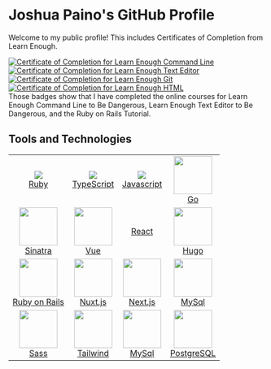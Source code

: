 ### <h1>Joshua Paino's GitHub Profile </h1>

Welcome to my public profile! This includes Certificates of Completion from Learn Enough.


<a href="https://www.learnenough.com/certificates/2d76444a"><img src="https://www.learnenough.com/certificates/2d76444a/command-line-tutorial.svg" alt="Certificate of Completion for Learn Enough Command Line"></a><a href="https://www.learnenough.com/certificates/2d76444a"><img src="https://www.learnenough.com/certificates/2d76444a/text-editor-tutorial.svg" alt="Certificate of Completion for Learn Enough Text Editor"></a><a href="https://www.learnenough.com/certificates/2d76444a"><img src="https://www.learnenough.com/certificates/2d76444a/git-tutorial.svg" alt="Certificate of Completion for Learn Enough Git"></a><a href="https://www.learnenough.com/certificates/2d76444a"><img src="https://www.learnenough.com/certificates/2d76444a/html-tutorial.svg" alt="Certificate of Completion for Learn Enough HTML"></a> <br>
Those badges show that I have completed the online courses for Learn Enough Command Line to Be Dangerous, Learn Enough Text Editor to Be Dangerous, and the Ruby on Rails Tutorial.

## <h2> Tools and Technologies </h2>

<table cellspacing="5" cellpadding="5" width="100%" >
  <tbody>
    <tr>
      <td align="center" >
        <a href="https://ruby-doc.org/" rel="nofollow" >
          <img src="https://user-images.githubusercontent.com/113197678/193891219-44f8f2ea-f1ac-4e40-a14b-03fdc88c4185.png" style="max-width: 100%;"><br >Ruby
        </a>
      </td>
      <td align="center">
        <a href="https://typescriptlang.org" rel="nofollow">
          <img src="https://user-images.githubusercontent.com/113197678/193891720-11a536aa-8574-4828-bb02-7e7a2f70d141.png" style="max-width: 100%;" ><br>TypeScript
        </a>
      </td>
      <td align="center">
        <a href="https://www.javascript.com/" rel="nofollow" clas>
          <img src="https://user-images.githubusercontent.com/113197678/193899259-1beef4a3-6ad6-43c0-94bf-7b435f739206.png" style="max-width: 100%;" ><br>Javascript
        </a>
      </td>
      <td align="center">
        <a href="https://go.dev/" rel="nofollow">
          <img src="https://user-images.githubusercontent.com/113197678/193902621-b69359e3-1116-47f2-a9d8-98b5f8a77c47.png" height="75px" style="max-width: 100%;" ><br >Go
        </a>
      </td>
    </tr>
    <tr>
      <td align="center">
        <a href="https://sinatrarb.com/" rel="nofollow" >
          <img src="https://user-images.githubusercontent.com/113197678/193901452-0e9881a3-04d7-49dd-bafe-47e9a6fd1a45.png" height="75px" style="max-width: 100%;" ><br>Sinatra
        </a>
      </td>
      <td align="center">
        <a href="https://vuejs.org/" rel="nofollow" >
          <img src="https://user-images.githubusercontent.com/113197678/193903266-0d57095c-0c13-470f-9b61-e4375cebb1f0.png" height="75px" style="max-width: 100%;" ><br >Vue
        </a>
      </td>
       <td align="center">
        <a href="https://reactjs.org" rel="nofollow" clas>
          <img src="" style="max-width: 100%;" ><br>React
        </a>
      </td>
      <td align="center">
        <a href="https://gohugo.io/" rel="nofollow" >
          <img src="" height="75px" style="max-width: 100%;" ><br>Hugo
        </a>
      </td>
    </tr>
    <tr>
      <td align="center">
        <a href="https://rubyonrails.org/" rel="nofollow">
          <img src="" height="75px" style="max-width: 100%;"><br>Ruby on Rails
        </a>
      </td>
      <td align="center">
        <a href="https://nuxtjs.org/" rel="nofollow">
          <img src="" height="75px" style="max-width: 100%;" ><br>Nuxt.js
        </a>
      </td>
      <td align="center" >
        <a href="https://nextjs.org/" rel="nofollow" >
          <img src="" height="75px" style="max-width: 100%;" ><br>Next.js
        </a>
      </td>
      <td align="center">
        <a href="https://www.mysql.com/" target="_blank">
          <img src="" height="75px" style="max-width: 100%;"><br>MySql
        </a>
      </td>
    </tr>
     <tr>
      <td align="center">
        <a href="https://sass-lang.com/" rel="nofollow" >
          <img src="" height="75px" style="max-width: 100%;" ><br >Sass
        </a>
      </td>
      <td align="center">
        <a href="https://tailwindcss.com/" rel="nofollow" >
          <img src="" height="75px" style="max-width: 100%;" ><br>Tailwind
        </a>
      </td>
     <td align="center">
        <a href="https://www.mysql.com/" target="_blank">
          <img src="" height="75px" style="max-width: 100%;"><br>MySql
        </a>
      </td>
      <td align="center">
        <a href="https://www.postgresql.org/" rel="nofollow" >
          <img src="" height="75px" style="max-width: 100%;"><br >PostgreSQL
        </a>
      </td>
    </tr>
  </tbody>
</table>

